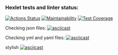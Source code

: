 ### Hexlet tests and linter status:
[![Actions Status](https://github.com/vkaplin/frontend-project-lvl2/workflows/hexlet-check/badge.svg)](https://github.com/vkaplin/frontend-project-lvl2/actions)
[![Maintainability](https://api.codeclimate.com/v1/badges/49d15d25ac9c636b5c42/maintainability)](https://codeclimate.com/github/vkaplin/frontend-project-lvl2/maintainability)
[![Test Coverage](https://api.codeclimate.com/v1/badges/49d15d25ac9c636b5c42/test_coverage)](https://codeclimate.com/github/vkaplin/frontend-project-lvl2/test_coverage)

Checking json files:
[![asciicast](https://asciinema.org/a/oT8FnGWYcwm7NFJQ1ygJESGAE.svg)](https://asciinema.org/a/oT8FnGWYcwm7NFJQ1ygJESGAE)

Checking yml and yaml files:
[![asciicast](https://asciinema.org/a/JfI02KsBuGhwP6ucpYiH7hwbf.svg)](https://asciinema.org/a/JfI02KsBuGhwP6ucpYiH7hwbf)


stylish
[![asciicast](https://asciinema.org/a/ltjFMOAk8SHw6t9OdM4qyYfOh.svg)](https://asciinema.org/a/ltjFMOAk8SHw6t9OdM4qyYfOh)